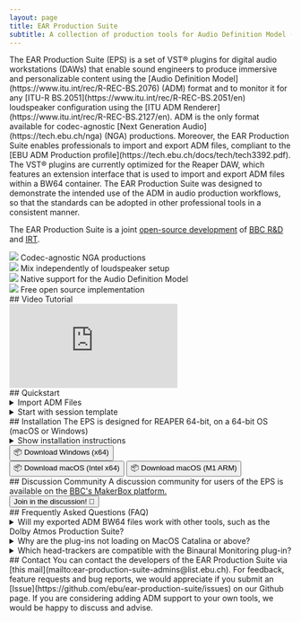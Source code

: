 ```yaml
---
layout: page
title: EAR Production Suite
subtitle: A collection of production tools for Audio Definition Model (ADM) compliant production, brought to you by EBU, BBC R&D and IRT.
---
```


<div markdown="1" class="text_section">
The EAR Production Suite (EPS) is a set of VST® plugins for digital audio workstations (DAWs) that enable sound engineers to produce immersive and personalizable content using the [Audio Definition Model](https://www.itu.int/rec/R-REC-BS.2076) (ADM) format and to monitor it for any [ITU-R BS.2051](https://www.itu.int/rec/R-REC-BS.2051/en) loudspeaker configuration using the [ITU ADM Renderer](https://www.itu.int/rec/R-REC-BS.2127/en). ADM is the only format available for codec-agnostic [Next Generation Audio](https://tech.ebu.ch/nga) (NGA) productions. Moreover, the EAR Production Suite enables professionals to import and export ADM files, compliant to the [EBU ADM Production profile](https://tech.ebu.ch/docs/tech/tech3392.pdf). The VST® plugins are currently optimized for the Reaper DAW, which features an extension interface that is used to import and export ADM files within a BW64 container. The EAR Production Suite was designed to demonstrate the intended use of the ADM in audio production workflows, so that the standards can be adopted in other professional tools in a consistent manner.

The EAR Production Suite is a joint [open-source development](https://github.com/ebu/ear-production-suite) of [BBC R&D](https://bbc.co.uk/rd) and [IRT](https://www.irt.de/en/home).

</div>

<div class="features">
  <div markdown="1" class="text_section feature">
  <img src="{{ site.baseurl }}/images/codec-agnostic2.png">
  Codec-agnostic NGA productions
  </div>

  <div markdown="1" class="text_section feature">
  <img src="{{ site.baseurl }}/images/speaker2.png">
  Mix independently of loudspeaker setup
  </div>

  <div markdown="1" class="text_section feature">
  <img src="{{ site.baseurl }}/images/document.png">
  Native support for the Audio Definition Model
  </div>

  <div markdown="1" class="text_section feature">
  <img src="{{ site.baseurl }}/images/opensource.png">
  Free open source implementation
  </div>

</div>

<div style="clear: both;"></div>

<div markdown="1" class="text_section">
## Video Tutorial
  <div class="yt-iframe">
    <iframe src="https://www.youtube-nocookie.com/embed/u7P5mEFY76k" frameborder="0" allow="accelerometer; autoplay; encrypted-media; gyroscope; picture-in-picture" allowfullscreen></iframe>
  </div>
</div>

<div markdown="1" class="text_section">
## Quickstart

<details>
  <summary>Import ADM Files</summary>
  <ol>
    <li>Select in the menu <b>File -> Create Project from ADM file -> Create from ADM using EAR</b></li>
    <li>Wait while all ADM elements are being created as tracks and automation curves along with metadata input plugins for each object or channel bed. There will be also tracks and plugins created for the Scene and the Monitoring.</li>
    <li>Disable "Master send" for the <b>Monitoring</b> track routing and add your hardware output there</li>
    <li>Enjoy :)</li>
  </ol>
</details>

<details>
  <summary>Start with session template</summary>
  <ol>
    <li>Open template in REAPER</li>
    <li>You will find a number of tracks with plugins for further usage
      <br>- Two object tracks
      <br>- One channel-based track
      <br>- One EAR Scene bus
      <br>- Two EAR Monitoring buses, one for Stereo monitoring and one for 5.1
    </li>
    <li>The Scene Plugin has already two audio programmes, one called "English" and one "German"</li>
    <li>All metadata connections between the plugins and I/O routings are set. You can start by importing your audio files into the tracks.</li>
    <li>Switch between the different renderings by exclusive-soloing (CMD+Alt+Click (macOS) / Ctrl+Alt+Click (Win)) the monitoring tracks.</li>
  </ol>
</details>
</div>

<div markdown="1" class="text_section">
## Installation
The EPS is designed for REAPER 64-bit, on a 64-bit OS (macOS or Windows)
  <details>
    <summary>Show installation instructions</summary>
      <div class="text_section">
        <i><b>Please Note:</b><br /> The EPS is currently incompatible with Language Packs. REAPER may fail to load when using the EPS with a language pack installed. Support will be provided in a future release.</i>
      </div>
      <ol>
        <li>Install <a href="https://www.reaper.fm/download.php">REAPER</a></li>
        <li>Copy / install the <b>VST plugins</b> into your common VST folder.
          <br>- Windows: C:\Program Files\Common Files\VST3
          <br>- macOS: ~/Library/Audio/Plug-Ins/VST3
        </li>
        <li>Open REAPER and go to Options -> Preferences -> Plug-Ins -> VST and click Rescan</li>
        <li>Copy / install REAPER ADM <b>Extension</b> into the REAPER plugins folder. Ensure you include the ADMPresets subdirectory.
          <br>- Windows: C:\Users\(username)\AppData\Roaming\REAPER\UserPlugins
          <br>- macOS: ~/Library/Application Support/REAPER/UserPlugins
        </li>
        <li>Restart REAPER</li>
        <li>You should see a new menu option <b>File -> Create Project from ADM file</b> now. If you don't see this option and you are using Windows, it might be neccesary to download and install the <a href="https://support.microsoft.com/en-gb/help/2977003/the-latest-supported-visual-c-downloads">Visual C++ 2015 redistributable</a> ("vc_redist.x64.exe") from Microsoft.
        </li>
      </ol>
  </details>

  <div class="button-grid">
    <a href="https://github.com/ebu/ear-production-suite/releases/download/v0.6.0-EPS-beta/EPS-Windows.v0.6.0.zip"><button class="c-btn">📦 Download Windows (x64)</button></a>
  </div>
  <div class="button-grid">
    <a href="https://github.com/ebu/ear-production-suite/releases/download/v0.6.0-EPS-beta/EPS-macOS.v0.6.0.zip"><button class="c-btn">📦 Download macOS (Intel x64)</button></a>
	<a href="https://github.com/ebu/ear-production-suite/releases/download/v0.6.0-EPS-beta/EPS-macOS.v0.6.0.zip"><button class="c-btn">📦 Download macOS (M1 ARM)</button></a>
  </div>
</div>

<div markdown="1" class="text_section">
## Discussion Community
A discussion community for users of the EPS is available on the <a href="https://www.bbc.co.uk/makerbox/tools/ear-production-suite">BBC's MakerBox platform.</a>
  <div class="button-grid-wide">
    <a href="https://www.bbc.co.uk/makerbox/tools/ear-production-suite"><button class="c-btn">Join in the discussion! 💬</button></a>
  </div>
</div>

<div markdown="1" class="text_section">
## Frequently Asked Questions (FAQ)
  <details>
    <summary>Will my exported ADM BW64 files work with other tools, such as the Dolby Atmos Production Suite?</summary>
      <div class="text_section">
        <p>Currently the files are not compatible with the Dolby Atmos Production Suite.</p>
        <p>The cause of this problem is that each set of tools currently uses a different ADM profile. The EAR Production Suite uses the <a href="https://tech.ebu.ch/docs/tech/tech3392.pdf">EBU ADM Production profile</a>, whereas the Dolby Atmos tools use <a href="https://developer.dolby.com/technology/dolby-atmos/adm-atmos-profile/">Dolby’s ADM profile specification</a>. The EAR Production Suite provides a conversion from the Dolby profile on import, however it only exports to the EBU Production profile and the Dolby tools do not accept this as input. We hope to provide support for ADM profile conversion in future.</p>
        <p>More generally, ADM support has been implemented by different manufacturers and there are currently some interoperability issues. The EBU ADM Production profile is not yet widely supported, but we are working with the industry to ensure proper interoperability, using common profiles at the various stages from production through to emission.</p>
      </div>
  </details>
  <details>
    <summary>Why are the plug-ins not loading on MacOS Catalina or above?</summary>
      <div class="text_section">
        <p>The MacOS security gatekeeper service may block the plug-ins from loading.
        You can validate the files after install by entering the following command in Terminal:</p>
        <code>
          sudo xattr -rd com.apple.quarantine \<br/>
            &nbsp;&nbsp;~/Library/Application\ Support/REAPER/UserPlugins/reaper_adm.dylib \<br/>
            &nbsp;&nbsp;~/Library/Audio/Plug-Ins/VST3/ADM\ Export\ Source.vst3 \<br/>
            &nbsp;&nbsp;~/Library/Audio/Plug-Ins/VST3/ear-production-suite/
        </code>
        <p>On reloading your digital audio workstation or re-scanning for the plug-ins, you should now be able to load them.
        If you have not installed the plug-ins to the default locations, then please change the above file paths accordingly.</p>
      </div>
  </details>
  <details>
    <summary>Which head-trackers are compatible with the Binaural Monitoring plug-in?</summary>
      <div class="text_section">
        <p>The Binaural Monitoring plug-in accepts listener orientation data over OSC and responds to messages used by several other popular spatial audio plug-in suites. 
		Therefore, if you have a head-tracker which functions with SPARTA/COMPASS, IEM, ambiX, HedRot, AudioLab SALTE, Mach1, or the 3D Tune-In Toolkit, then it should also function with the EPS Binaural Monitoring plug-in.
		</p>
		<p>Simply ensure that the "Enable OSC" toggle is on, and that the port number is configured to match that of your head-tracker.</p>
        <p>If you would like to construct your own low-cost head-tracker for use with the Binaural Monitoring plug-in, consider the <a href="https://github.com/trsonic/nvsonic-head-tracker">nvsonic Head-Tracker</a> for a compatible solution. It should operate with the Binaural Monitoring plug-in using any of the presets for the third-party spatial audio plug-ins listed above.
		</p>
      </div>
  </details>
</div>

<div markdown="1" class="text_section">
## Contact
You can contact the developers of the EAR Production Suite via [this mail](mailto:ear-production-suite-admins@list.ebu.ch). For feedback, feature requests and bug reports, we would appreciate if you submit an [Issue](https://github.com/ebu/ear-production-suite/issues) on our Github page. If you are considering adding ADM support to your own tools, we would be happy to discuss and advise.
</div>
